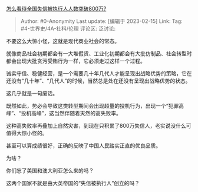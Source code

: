 [怎么看待全国失信被执行人人数突破800万?](https://www.zhihu.com/question/583129540/answer/2894776472)

> Author: #0-Anonymity
> Last update: [编辑于 2023-02-15]
> Link:
> Tag: #4-世界史/4A-社科/伦理
> 评论区:
> 泛讨论:

不要这么大惊小怪，这就是现代商业社会的常态。

就像商品社会初期都会有一大堆假货、工业化初期都会有大批仿制品、社会转型时都会出现大批贪污受贿行为一样，它必须走过这样一个过程。

诚实守信、稳健经营，是一个需要几十年几代人才能呈现出战略优势的策略，它在还没有“几十年”、“几代人”的时候，当然总是处在还没有呈现出战略优势的状态。

这几乎就是一句废话。

既然如此，势必会导致这类转型期间会出现超量的投机行为，出现一个“犯罪高峰”、“投机高峰”，这当然伴随着天然的高失败率。

这种高失败率再叠加上自然灾害，到现在只积累了800万失信人，老实说没什么可值得大惊小怪的。

甚至可以算成绩很好，正确的反映了中国人民踏实正直的优良品质。

为啥？

你们忘了美国和澳大利亚怎么来的吗？

这两个国家不就是由大英帝国的“失信被执行人”创立的吗？
